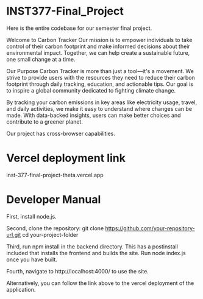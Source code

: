# INST377-Final_Project
Here is the entire codebase for our semester final project.

Welcome to Carbon Tracker
Our mission is to empower individuals to take control of their carbon footprint and make informed decisions about their environmental impact. Together, we can help create a sustainable future, one small change at a time.

Our Purpose
Carbon Tracker is more than just a tool—it's a movement. We strive to provide users with the resources they need to reduce their carbon footprint through daily tracking, education, and actionable tips. Our goal is to inspire a global community dedicated to fighting climate change.

By tracking your carbon emissions in key areas like electricity usage, travel, and daily activities, we make it easy to understand where changes can be made. With data-backed insights, users can make better choices and contribute to a greener planet.

Our project has cross-browser capabilities. 

# Vercel deployment link
inst-377-final-project-theta.vercel.app 

# Developer Manual
First, install node.js. 

Second, clone the repository: 
git clone https://github.com/your-repository-url.git 
cd your-project-folder

Third, run npm install in the backend directory. This has a postinstall included that installs the frontend and builds the site. Run node index.js once you have built. 

Fourth, navigate to http://localhost:4000/ to use the site. 

Alternatively, you can follow the link above to the vercel deployment of the application. 

